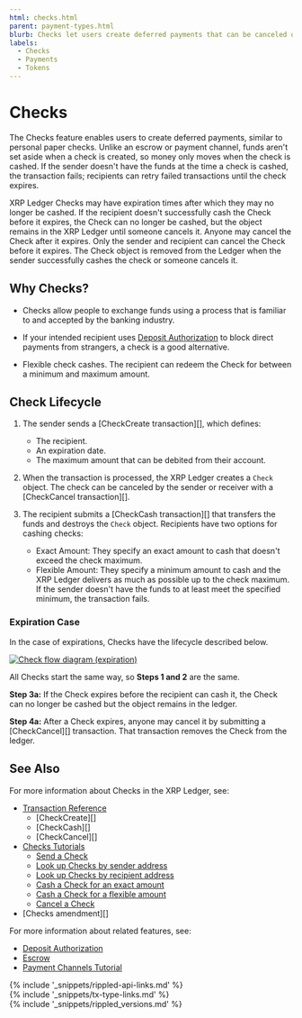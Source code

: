 ```yaml
---
html: checks.html
parent: payment-types.html
blurb: Checks let users create deferred payments that can be canceled or cashed by the intended recipients.
labels:
  - Checks
  - Payments
  - Tokens
---
```

# Checks

The Checks feature enables users to create deferred payments, similar to personal paper checks. Unlike an escrow or payment channel, funds aren't set aside when a check is created, so money only moves when the check is cashed. If the sender doesn't have the funds at the time a check is cashed, the transaction fails; recipients can retry failed transactions until the check expires.

XRP Ledger Checks may have expiration times after which they may no longer be cashed. If the recipient doesn't successfully cash the Check before it expires, the Check can no longer be cashed, but the object remains in the XRP Ledger until someone cancels it. Anyone may cancel the Check after it expires. Only the sender and recipient can cancel the Check before it expires. The Check object is removed from the Ledger when the sender successfully cashes the check or someone cancels it.


## Why Checks?

- Checks allow people to exchange funds using a process that is familiar to and accepted by the banking industry.

- If your intended recipient uses [Deposit Authorization](depositauth.html) to block direct payments from strangers, a check is a good alternative.

- Flexible check cashes. The recipient can redeem the Check for between a minimum and maximum amount.


## Check Lifecycle

1. The sender sends a [CheckCreate transaction][], which defines:
    - The recipient.
    - An expiration date.
    - The maximum amount that can be debited from their account.

2. When the transaction is processed, the XRP Ledger creates a `Check` object. The check can be canceled by the sender or receiver with a [CheckCancel transaction][].

3. The recipient submits a [CheckCash transaction][] that transfers the funds and destroys the `Check` object. Recipients have two options for cashing checks:
    - Exact Amount: They specify an exact amount to cash that doesn't exceed the check maximum.
    - Flexible Amount: They specify a minimum amount to cash and the XRP Ledger delivers as much as possible up to the check maximum. If the sender doesn't have the funds to at least meet the specified minimum, the transaction fails.


### Expiration Case

In the case of expirations, Checks have the lifecycle described below.

<!--{# Diagram source: https://docs.google.com/drawings/d/11auqa0kVUPonqlc_RaQUfHcSkUI47xneSKpwlLxzSK0/edit #}-->

[![Check flow diagram (expiration)](img/checks-expiration.png)](img/checks-expiration.png)


All Checks start the same way, so **Steps 1 and 2** are the same.

**Step 3a:** If the Check expires before the recipient can cash it, the Check can no longer be cashed but the object remains in the ledger.

**Step 4a:** After a Check expires, anyone may cancel it by submitting a [CheckCancel][] transaction. That transaction removes the Check from the ledger.  

<!-- SPELLING_IGNORE: 3a, 4a -->


## See Also

For more information about Checks in the XRP Ledger, see:

- [Transaction Reference](transaction-types.html)
    - [CheckCreate][]
    - [CheckCash][]
    - [CheckCancel][]
- [Checks Tutorials](use-checks.html)
    - [Send a Check](send-a-check.html)
    - [Look up Checks by sender address](look-up-checks-by-sender.html)
    - [Look up Checks by recipient address](look-up-checks-by-recipient.html)
    - [Cash a Check for an exact amount](cash-a-check-for-an-exact-amount.html)
    - [Cash a Check for a flexible amount](cash-a-check-for-a-flexible-amount.html)
    - [Cancel a Check](cancel-a-check.html)
- [Checks amendment][]

For more information about related features, see:

* [Deposit Authorization](depositauth.html)
* [Escrow](escrow.html)
* [Payment Channels Tutorial](use-payment-channels.html)


<!--{# common link defs #}-->
{% include '_snippets/rippled-api-links.md' %}			
{% include '_snippets/tx-type-links.md' %}			
{% include '_snippets/rippled_versions.md' %}
